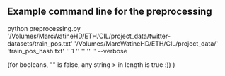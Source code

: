 ## Example command line for the preprocessing

python preprocessing.py
'/Volumes/MarcWatineHD/ETH/CIL/project_data/twitter-datasets/train_pos.txt'
'/Volumes/MarcWatineHD/ETH/CIL/project_data/'
'train_pos_hash.txt'
''
1
''
''
''
''
--verbose


(for booleans, "" is false, any string > in length is true :)) )
